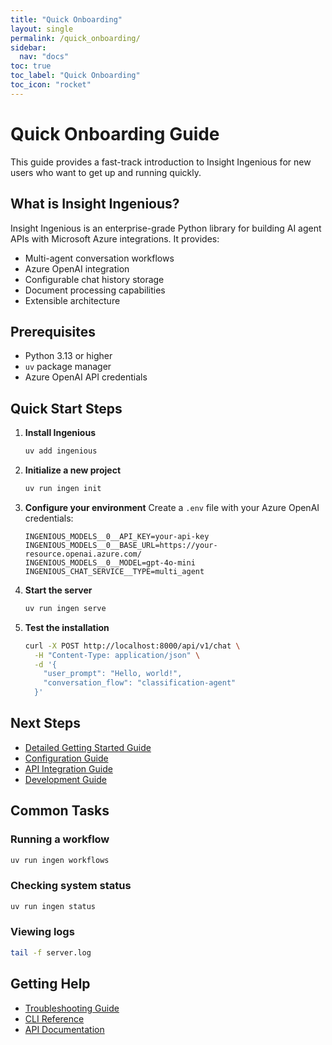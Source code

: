 ```yaml
---
title: "Quick Onboarding"
layout: single
permalink: /quick_onboarding/
sidebar:
  nav: "docs"
toc: true
toc_label: "Quick Onboarding"
toc_icon: "rocket"
---
```


# Quick Onboarding Guide

This guide provides a fast-track introduction to Insight Ingenious for new users who want to get up and running quickly.

## What is Insight Ingenious?

Insight Ingenious is an enterprise-grade Python library for building AI agent APIs with Microsoft Azure integrations. It provides:

- Multi-agent conversation workflows
- Azure OpenAI integration
- Configurable chat history storage
- Document processing capabilities
- Extensible architecture

## Prerequisites

- Python 3.13 or higher
- `uv` package manager
- Azure OpenAI API credentials

## Quick Start Steps

1. **Install Ingenious**
   ```bash
   uv add ingenious
   ```

2. **Initialize a new project**
   ```bash
   uv run ingen init
   ```

3. **Configure your environment**
   Create a `.env` file with your Azure OpenAI credentials:
   ```env
   INGENIOUS_MODELS__0__API_KEY=your-api-key
   INGENIOUS_MODELS__0__BASE_URL=https://your-resource.openai.azure.com/
   INGENIOUS_MODELS__0__MODEL=gpt-4o-mini
   INGENIOUS_CHAT_SERVICE__TYPE=multi_agent
   ```

4. **Start the server**
   ```bash
   uv run ingen serve
   ```

5. **Test the installation**
   ```bash
   curl -X POST http://localhost:8000/api/v1/chat \
     -H "Content-Type: application/json" \
     -d '{
       "user_prompt": "Hello, world!",
       "conversation_flow": "classification-agent"
     }'
   ```

## Next Steps

- [Detailed Getting Started Guide](../getting-started/)
- [Configuration Guide](/getting-started/configuration/)
- [API Integration Guide](../guides/api-integration/)
- [Development Guide](../development/)

## Common Tasks

### Running a workflow
```bash
uv run ingen workflows
```

### Checking system status
```bash
uv run ingen status
```

### Viewing logs
```bash
tail -f server.log
```

## Getting Help

- [Troubleshooting Guide](../troubleshooting/)
- [CLI Reference](/CLI_REFERENCE)
- [API Documentation](../api/)
